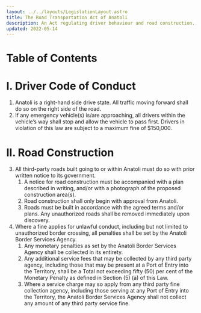 ```yaml
---
layout: ../../layouts/LegislationLayout.astro
title: The Road Transportation Act of Anatoli
description: An Act regulating driver behaviour and road construction.
updated: 2022-05-14
---
```

# Table of Contents
# I. Driver Code of Conduct
1. Anatoli is a right-hand side drive state. All traffic moving forward shall do so on the right side of the road.
2. If any emergency vehicle(s) is/are approaching, all drivers within the vehicle’s way shall stop and allow the vehicle to pass first. Drivers in violation of this law are subject to a maximum fine of $150,000.
# II. Road Construction
3. All third-party roads built going to or within Anatoli must do so with prior written notice to its government. 
    1. A notice for road construction must be accompanied with a plan described in writing, and/or with a photograph of the proposed construction area(s).
    2. Road construction shall only begin with approval from Anatoli.
    3. Roads must be built in accordance with the agreed terms and/or plans. Any unauthorized roads shall be removed immediately upon discovery.
4. Where a fine applies for unlawful conduct, including but not limited to unauthorized border crossing, all penalties shall be set by the Anatoli Border Services Agency.
    1. Any monetary penalties as set by the Anatoli Border Services Agency shall be collected in its entirety.
    2. Any additional service fees that may be collected by any third party agency, including those that may be present at a Port of Entry into the Territory, shall be a Total not exceeding fifty (50) per cent of the Monetary Penalty as defined in Section (5) (a) of this Law.
    3. Where a service charge may so apply from any third party fine collection agency, including those serving at any Port of Entry into the Territory, the Anatoli Border Services Agency shall not collect any amount of any third party service fine.
